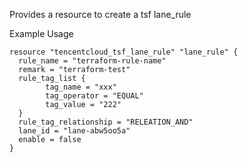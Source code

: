 Provides a resource to create a tsf lane_rule

Example Usage

```hcl
resource "tencentcloud_tsf_lane_rule" "lane_rule" {
  rule_name = "terraform-rule-name"
  remark = "terraform-test"
  rule_tag_list {
		tag_name = "xxx"
		tag_operator = "EQUAL"
		tag_value = "222"
  }
  rule_tag_relationship = "RELEATION_AND"
  lane_id = "lane-abw5oo5a"
  enable = false
}
```